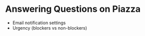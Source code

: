 # Answering Questions on Piazza

 - Email notification settings
 - Urgency (blockers vs non-blockers)